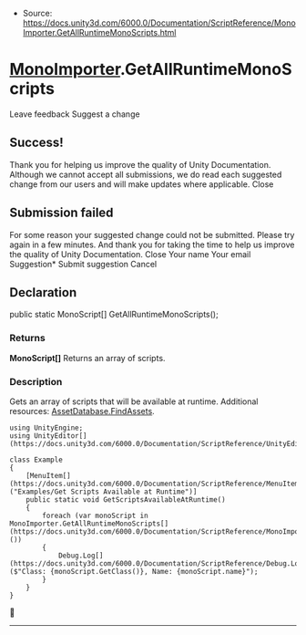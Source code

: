 * Source: https://docs.unity3d.com/6000.0/Documentation/ScriptReference/MonoImporter.GetAllRuntimeMonoScripts.html

#  [MonoImporter](https://docs.unity3d.com/6000.0/Documentation/ScriptReference/MonoImporter.html).GetAllRuntimeMonoScripts
Leave feedback
Suggest a change
## Success!
Thank you for helping us improve the quality of Unity Documentation. Although we cannot accept all submissions, we do read each suggested change from our users and will make updates where applicable.
Close
## Submission failed
For some reason your suggested change could not be submitted. Please <a>try again</a> in a few minutes. And thank you for taking the time to help us improve the quality of Unity Documentation.
Close
Your name Your email Suggestion* Submit suggestion
Cancel
## Declaration
public static MonoScript[] GetAllRuntimeMonoScripts(); 
### Returns
**MonoScript[]** Returns an array of scripts. 
### Description
Gets an array of scripts that will be available at runtime.
Additional resources: [AssetDatabase.FindAssets](https://docs.unity3d.com/6000.0/Documentation/ScriptReference/AssetDatabase.FindAssets.html).
```
using UnityEngine;
using UnityEditor[](https://docs.unity3d.com/6000.0/Documentation/ScriptReference/UnityEditor.html);  
  
class Example
{
    [MenuItem[](https://docs.unity3d.com/6000.0/Documentation/ScriptReference/MenuItem.html)("Examples/Get Scripts Available at Runtime")]
    public static void GetScriptsAvailableAtRuntime()
    {
        foreach (var monoScript in MonoImporter.GetAllRuntimeMonoScripts[](https://docs.unity3d.com/6000.0/Documentation/ScriptReference/MonoImporter.GetAllRuntimeMonoScripts.html)())
        {
            Debug.Log[](https://docs.unity3d.com/6000.0/Documentation/ScriptReference/Debug.Log.html)($"Class: {monoScript.GetClass()}, Name: {monoScript.name}");
        }
    }
}

```

* * *
